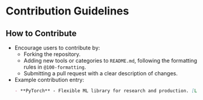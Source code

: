 # Contribution Guidelines

## How to Contribute
- Encourage users to contribute by:
  - Forking the repository.
  - Adding new tools or categories to `README.md`, following the formatting rules in `@100-formatting`.
  - Submitting a pull request with a clear description of changes.
- Example contribution entry:
  ```markdown
  - **PyTorch** - Flexible ML library for research and production. [Link](https://pytorch.org/)
  ```
